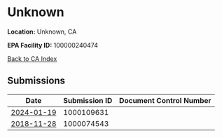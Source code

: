 # Unknown

**Location:** Unknown, CA

**EPA Facility ID:** 100000240474

[Back to CA Index](../../index.md)

## Submissions

| Date | Submission ID | Document Control Number |
|------|--------------|-------------------------|
| [2024-01-19](submissions/1000109631.md) | 1000109631 |  |
| [2018-11-28](submissions/1000074543.md) | 1000074543 |  |
